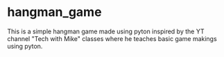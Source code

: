 # hangman_game
This is a simple hangman game made using pyton inspired by the YT channel "Tech with Mike" classes where he teaches basic game makings using pyton.

